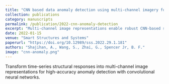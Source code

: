 ```yaml
---
title: "CNN based data anomaly detection using multi-channel imagery for structural health monitoring"
collection: publications
category: manuscripts
permalink: /publication/2022-cnn-anomaly-detection
excerpt: "Multi-channel image representations enable robust CNN-based structural sensor anomaly detection."
date: 2022-01-15
venue: "Smart Structures and Systems"
paperurl: "https://doi.org/10.12989/sss.2022.29.1.181"
authors: "Shajihan, A., Wang, S., Zhai, G., Spencer Jr, B. F."
image: "cnn-anomaly.png"
---
```


Transform time-series structural responses into multi-channel image representations for high-accuracy anomaly detection with convolutional neural networks.
